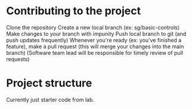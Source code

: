 # Contributing to the project

Clone the repository
Create a new local branch (ex: sg/basic-controls)
Make changes to your branch with impunity
Push local branch to git (and push updates frequently)
Whenever you're ready (ex: you've finished a feature), make a pull request (this will merge your changes into the main branch)
(Software team lead will be responsible for timely review of pull requests)

# Project structure

Currently just starter code from lab.